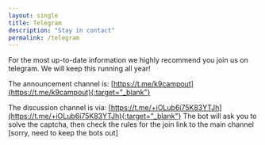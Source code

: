 ```yaml
---
layout: single
title: Telegram
description: "Stay in contact"
permalink: /telegram
---
```

For the most up-to-date information we highly recommend you join us on telegram. We will keep this running all year!

The announcement channel is:
[https://t.me/k9campout](https://t.me/k9campout){:target="_blank"}

The discussion channel is via:
[https://t.me/+iOLub6i75K83YTJh](https://t.me/+iOLub6i75K83YTJh){:target="_blank"}
The bot will ask you to solve the captcha, then check the rules for the join link to the main channel [sorry, need to keep the bots out]